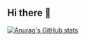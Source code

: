 ## Hi there 👋

<!--
**Mesono-xian/Mesono-xian** is a ✨ _special_ ✨ repository because its `README.md` (this file) appears on your GitHub profile.

Here are some ideas to get you started:

- 🔭 I’m currently working on ...
- 🌱 I’m currently learning ...
- 👯 I’m looking to collaborate on ...
- 🤔 I’m looking for help with ...
- 💬 Ask me about ...
- 📫 How to reach me: ...
- 😄 Pronouns: ...
- ⚡ Fun fact: ...
-->
[![Anurag's GitHub stats](https://github-readme-stats-git-master-mesono-xians-projects.vercel.app/api?username=Mesono-xian&show_icons=true)](https://github.com/anuraghazra/github-readme-stats)



